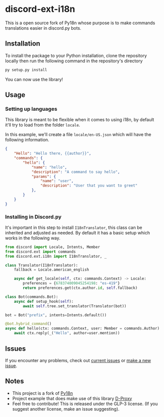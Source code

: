 <!--
Copyright (C) 2024 Vioshim (original author: Avery)

This file is part of discord-ext-i18n.

discord-ext-i18n is free software: you can redistribute it and/or modify
it under the terms of the GNU General Public License as published by
the Free Software Foundation, either version 3 of the License, or
(at your option) any later version.

discord-ext-i18n is distributed in the hope that it will be useful,
but WITHOUT ANY WARRANTY; without even the implied warranty of
MERCHANTABILITY or FITNESS FOR A PARTICULAR PURPOSE.  See the
GNU General Public License for more details.

You should have received a copy of the GNU General Public License
along with discord-ext-i18n.  If not, see <http://www.gnu.org/licenses/>.

-->

# discord-ext-i18n
This is a open source fork of Py18n whose purpose is to make commands translations easier in discord.py bots.


## Installation
To install the package to your Python installation, clone the repository locally then run the following command in the repository's directory
```bash
py setup.py install
```

You can now use the library!

## Usage

### Setting up languages

This library is meant to be flexible when it comes to using i18n, by default it'll try to load from the folder `locale`.

In this example, we'll create a file `locale/en-US.json`
which will have the following information.

```json
{
    "Hello": "Hello there, {{author}}",
    "commands": {
        "hello": {
            "name": "hello",
            "description": "A command to say hello",
            "params": {
                "name": "user",
                "description": "User that you want to greet"
            },
        }
    }
}

```

### Installing in Discord.py
It's important in this step to install `I18nTranslator`, this class can be inherited and adjusted as needed.
By default it has a basic setup which works in the following way.

```python
from discord import Locale, Intents, Member
from discord.ext import commands
from discord.ext.i18n import I18nTranslator, _

class Translator(I18nTranslator):
    fallback = Locale.american_english

    async def get_locale(self, ctx: commands.Context) -> Locale:
        preferences = {678374009045254198: "es-419"}
        return preferences.get(ctx.author.id, self.fallback)

class Bot(commands.Bot):
    async def setup_hook(self):
        await self.tree.set_translator(Translator(bot))

bot = Bot("prefix", intents=Intents.default())

@bot.hybrid_command()
async def hello(ctx: commands.Context, user: Member = commands.Author):
    await ctx.reply(_("Hello", author=user.mention))
```

## Issues
If you encounter any problems, check out [current issues](https://github.com/Vioshim/discord-ext-i18n/issues) or [make a new issue](https://github.com/Vioshim/discord-ext-i18n/issues/new).

## Notes
- This project is a fork of [Py18n](https://github.com/starsflower/py18n)
- Project example that does make use of this library [D-Proxy](https://github.com/Vioshim/DProxy-i18n)
- Feel free to contribute! This is released under the GLP-3 license. (If you suggest another license, make an issue suggesting).

